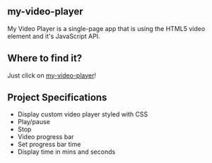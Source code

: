 ## my-video-player

My Video Player is a single-page app that is using the HTML5 video element and it's JavaScript API.

## Where to find it?

Just click on [my-video-player](https://yedzinovich.github.io/my-video-player/)! 

## Project Specifications

- Display custom video player styled with CSS
- Play/pause
- Stop
- Video progress bar
- Set progress bar time
- Display time in mins and seconds
